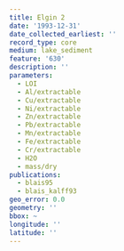 ```yaml
---
title: Elgin 2
date: '1993-12-31'
date_collected_earliest: ''
record_type: core
medium: lake_sediment
feature: '630'
description: ''
parameters:
  - LOI
  - Al/extractable
  - Cu/extractable
  - Ni/extractable
  - Zn/extractable
  - Pb/extractable
  - Mn/extractable
  - Fe/extractable
  - Cr/extractable
  - H2O
  - mass/dry
publications:
  - blais95
  - blais_kalff93
geo_error: 0.0
geometry: ''
bbox: ~
longitude: ''
latitude: ''
---
```

